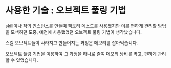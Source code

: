 # 사용한 기술 : 오브젝트 풀링 기법

skill이나 적의 인스턴스를 만들때 팩토리 메소드를 사용했지만 이를 편하게 관리할 방법을 모색하던 도중, 예전에 사용했었던 오브젝트 풀링 기법이 생각났습니다.

스킬 오브젝트들이 사라지고 만들어지는 과정은 메모리를 잡아먹습니다.

오브젝트 풀링 기법을 이용하여 그 과정을 하나로 줄여 메모리 낭비를 막고, 편하게 관리할 수 있었습니다.
